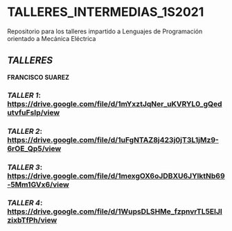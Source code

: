 # TALLERES_INTERMEDIAS_1S2021

Repositorio para los talleres impartido a Lenguajes de Programación orientado a Mecánica Eléctrica

## **_TALLERES_**

**FRANCISCO SUAREZ**

### _TALLER 1_: https://drive.google.com/file/d/1mYxztJqNer_uKVRYL0_gQedutvfuFsIp/view

### _TALLER 2_: https://drive.google.com/file/d/1uFgNTAZ8j423j0jT3L1jMz9-6rOE_Qp5/view

### _TALLER 3_: https://drive.google.com/file/d/1mexgOX6oJDBXU6JYlktNb69-5Mm1GVx6/view

### _TALLER 4_: https://drive.google.com/file/d/1WupsDLSHMe_fzpnvrTL5ElJIzixbTfPh/view

